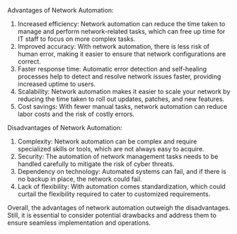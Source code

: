 Advantages of Network Automation:
1. Increased efficiency: Network automation can reduce the time taken to manage and perform network-related tasks, which can free up time for IT staff to focus on more complex tasks.
2. Improved accuracy: With network automation, there is less risk of human error, making it easier to ensure that network configurations are correct.
3. Faster response time: Automatic error detection and self-healing processes help to detect and resolve network issues faster, providing increased uptime to users.
4. Scalability: Network automation makes it easier to scale your network by reducing the time taken to roll out updates, patches, and new features.
5. Cost savings: With fewer manual tasks, network automation can reduce labor costs and the risk of costly errors.

Disadvantages of Network Automation:
1. Complexity: Network automation can be complex and require specialized skills or tools, which are not always easy to acquire.
2. Security: The automation of network management tasks needs to be handled carefully to mitigate the risk of cyber threats.
3. Dependency on technology: Automated systems can fail, and if there is no backup in place, the network could fail.
4. Lack of flexibility: With automation comes standardization, which could curtail the flexibility required to cater to customized requirements.

Overall, the advantages of network automation outweigh the disadvantages. Still, it is essential to consider potential drawbacks and address them to ensure seamless implementation and operations.
